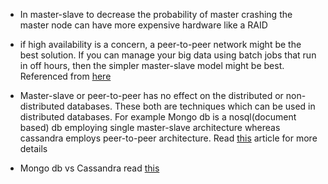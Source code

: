 - In master-slave to decrease the probability of master crashing the master node can have more expensive hardware like a RAID
-  if high availability is a concern, a peer-to-peer network might be the best solution. If you can manage your big data using batch jobs that run in off hours, then the simpler master-slave model might be best. Referenced from [here](https://sungsoo.github.io/2014/06/07/choosing-distribution-models-mater-slave-versus-peer-to-peer.html)

- Master-slave or peer-to-peer has no effect on the distributed or non-distributed databases. These both are techniques which can be used in distributed databases. For example Mongo db is a nosql(document based) db employing single master-slave architecture whereas cassandra employs peer-to-peer architecture. Read [this](https://hackernoon.com/fundamentals-of-system-design-part-4-d6a62f3fa779) article for more details

- Mongo db vs Cassandra read [this](https://stackoverflow.com/q/47970547/6407858)
